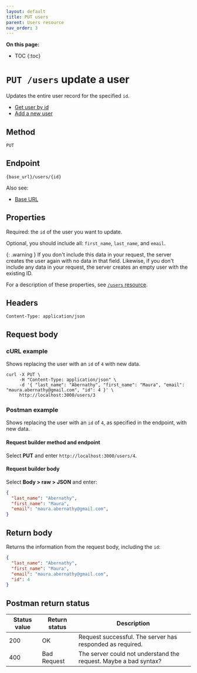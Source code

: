 ```yaml
---
layout: default
title: PUT users
parent: Users resource
nav_order: 3
---
```


**On this page:**

- TOC
{:toc}

# `PUT /users` update a user

Updates the entire user record for the specified `id`.

- [Get user by id](./users-get.md)
- [Add a new user](./users-post.md)

## Method

`PUT`

## Endpoint

`{base_url}/users/{id}`

Also see:
- [Base URL](../base-url.md)

## Properties

Required: the `id` of the user you want to update.

Optional, you should include all: `first_name`, `last_name`, and `email`.

{: .warning }
If you don't include this data in your request, the server creates the user again with no data in that field. Likewise, if you don't include any data in your request, the server creates an empty user with the existing ID.

For a description of these properties, see [`/users` resource](./users-resource.md#parameters).

## Headers

`Content-Type: application/json`

## Request body

### cURL example

Shows replacing the user with an `id` of `4` with new data.

```shell
curl -X PUT \
     -H "Content-Type: application/json" \
     -d '{ "last_name": "Abernathy", "first_name": "Maura", "email": "maura.abernathy@gmail.com", "id": 4 }' \
     http://localhost:3000/users/3
```

### Postman example

Shows replacing the user with an `id` of `4`, as specified in the endpoint, with new data.

#### Request builder method and endpoint

Select **PUT** and enter  `http://localhost:3000/users/4`.

#### Request builder body

Select **Body > raw > JSON** and enter:

```json
{
  "last_name": "Abernathy",
  "first_name": "Maura",
  "email": "maura.abernathy@gmail.com",
}
```

## Return body

Returns the information from the request body, including the `id`:

```json
{
  "last_name": "Abernathy",
  "first_name": "Maura",
  "email": "maura.abernathy@gmail.com",
  "id": 4
}
```

## Postman return status

| Status value | Return status | Description     |
| ------------ | ------------- | ----------------|
| 200          | OK       |  Request successful. The server has responded as required. |
| 400          | Bad Request | The server could not understand the request. Maybe a bad syntax? |
